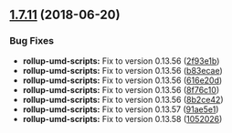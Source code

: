## [1.7.11](https://module.kopaxgroup.com/bootstrap-styled/navigation-bar/compare/v1.7.10...v1.7.11) (2018-06-20)


### Bug Fixes

* **rollup-umd-scripts:** Fix to version 0.13.56 ([2f93e1b](https://module.kopaxgroup.com/bootstrap-styled/navigation-bar/commit/2f93e1b))
* **rollup-umd-scripts:** Fix to version 0.13.56 ([b83ecae](https://module.kopaxgroup.com/bootstrap-styled/navigation-bar/commit/b83ecae))
* **rollup-umd-scripts:** Fix to version 0.13.56 ([616e20d](https://module.kopaxgroup.com/bootstrap-styled/navigation-bar/commit/616e20d))
* **rollup-umd-scripts:** Fix to version 0.13.56 ([8f76c10](https://module.kopaxgroup.com/bootstrap-styled/navigation-bar/commit/8f76c10))
* **rollup-umd-scripts:** Fix to version 0.13.56 ([8b2ce42](https://module.kopaxgroup.com/bootstrap-styled/navigation-bar/commit/8b2ce42))
* **rollup-umd-scripts:** Fix to version 0.13.57 ([91ae5e1](https://module.kopaxgroup.com/bootstrap-styled/navigation-bar/commit/91ae5e1))
* **rollup-umd-scripts:** Fix to version 0.13.58 ([1052026](https://module.kopaxgroup.com/bootstrap-styled/navigation-bar/commit/1052026))
